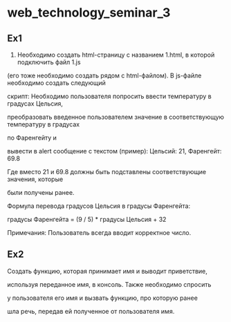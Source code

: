 # web_technology_seminar_3

## Ex1

1. Необходимо создать html-страницу с названием 1.html, в которой подключить файл 1.js

(его тоже необходимо создать рядом с html-файлом). В js-файле необходимо создать следующий

скрипт: Необходимо пользователя попросить ввести температуру в градусах Цельсия, 

преобразовать введенное пользователем значение в соответствующую температуру в градусах 

по Фаренгейту и 

вывести в alert сообщение с текстом (пример): Цельсий: 21, Фаренгейт: 69.8

Где вместо 21 и 69.8 должны быть подставлены соответствующие значения, которые

были получены ранее.

Формула перевода градусов Цельсия в градусы Фаренгейта:

градусы Фаренгейта = (9 / 5) * градусы Цельсия + 32

Примечания: Пользователь всегда вводит корректное число.

## Ex2

Cоздать функцию, которая принимает имя и выводит приветствие, 

используя переданное имя, в консоль. Также необходимо спросить 

у пользователя его имя и вызвать функцию, про которую ранее 

шла речь, передав ей полученное от пользователя имя.
